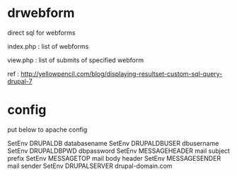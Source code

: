 drwebform
=========

direct sql for webforms


index.php : list of webforms

view.php : list of submits of specified webform

ref : http://yellowpencil.com/blog/displaying-resultset-custom-sql-query-drupal-7


config
======
put below to apache config

 SetEnv DRUPALDB databasename
 SetEnv DRUPALDBUSER dbusername
 SetEnv DRUPALDBPWD dbpassword
 SetEnv MESSAGEHEADER mail subject prefix
 SetEnv MESSAGETOP    mail body header
 SetEnv MESSAGESENDER mail sender
 SetEnv DRUPALSERVER drupal-domain.com
